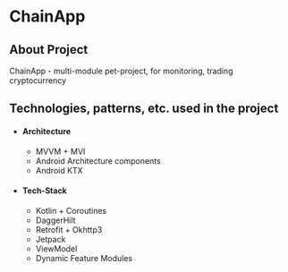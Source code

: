# ChainApp

## About Project

ChainApp - multi-module pet-project, for monitoring, trading cryptocurrency

## Technologies, patterns, etc. used in the project
  - #### Architecture
    - MVVM + MVI
    - Android Architecture components
    - Android KTX
  - #### Tech-Stack
    - Kotlin + Coroutines
    - DaggerHilt
    - Retrofit + Okhttp3
    - Jetpack
    - ViewModel
    - Dynamic Feature Modules
  
